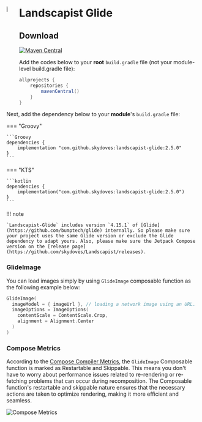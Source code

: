 <div class="header">
  <a href="https://github.com/bumptech/glide" target="_blank"> <img src="https://user-images.githubusercontent.com/24237865/95545537-1bc15200-0a39-11eb-883d-644f564da5d3.png" align="left" width="6%" alt="Landscapist-Glide" /></a>
  <h1>Landscapist Glide</h1>
</div>

## Download

[![Maven Central](https://img.shields.io/maven-central/v/com.github.skydoves/landscapist.svg?label=Maven%20Central)](https://central.sonatype.com/search?q=skydoves%2520landscapist)<br>

Add the codes below to your **root** `build.gradle` file (not your module-level build.gradle file):

```Groovy
allprojects {
    repositories {
        mavenCentral()
    }
}
```

Next, add the dependency below to your **module**'s `build.gradle` file:

=== "Groovy"

    ```Groovy
    dependencies {
        implementation "com.github.skydoves:landscapist-glide:2.5.0"
    }
    ```

=== "KTS"

    ```kotlin
    dependencies {
        implementation("com.github.skydoves:landscapist-glide:2.5.0")
    }
    ```

!!! note

    `Landscapist-Glide` includes version `4.15.1` of [Glide](https://github.com/bumptech/glide) internally. So please make sure your project uses the same Glide version or exclude the Glide dependency to adapt yours. Also, please make sure the Jetpack Compose version on the [release page](https://github.com/skydoves/Landscapist/releases).

### GlideImage

You can load images simply by using `GlideImage` composable function as the following example below:

```kotlin
GlideImage(
  imageModel = { imageUrl }, // loading a network image using an URL.
  imageOptions = ImageOptions(
    contentScale = ContentScale.Crop,
    alignment = Alignment.Center
  )
)
```

### Compose Metrics

According to the [Compose Compiler Metrics](https://github.com/androidx/androidx/blob/androidx-main/compose/compiler/design/compiler-metrics.md), the `GlideImage` Composable function is marked as Restartable and Skippable. This means you don't have to worry about performance issues related to re-rendering or re-fetching problems that can occur during recomposition. The Composable function's restartable and skippable nature ensures that the necessary actions are taken to optimize rendering, making it more efficient and seamless.

![Compose Metrics](https://github.com/skydoves/landscapist/assets/24237865/bc83dd61-b10a-480d-8797-252df81a10d1)
